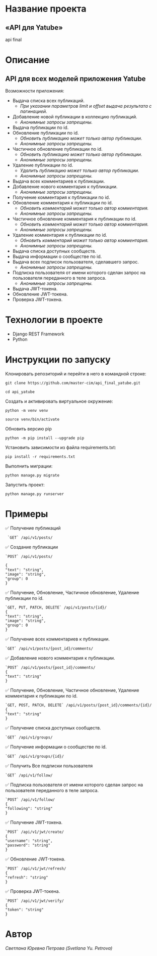 # Название проекта 
## «API для Yatube»
api final
# Описание
## API для всех моделей приложения Yatube
Возможности приложения:
- Выдача списка всех публикаций. 
    - _При указании параметров limit и offset выдача  результата с пагинацией._
- Добавление новой публикации в коллекцию публикаций. 
    - _Анонимные запросы запрещены._
- Выдача публикации по id.
- Обновление публикации по id. 
    - _Обновить публикацию может только автор публикации._
    - _Анонимные запросы запрещены._
- Частичное обновление публикации по id.
    - _Обновить публикацию может только автор публикации._
    - _Анонимные запросы запрещены._
- Удаление публикации по id.
    - _Удалить публикацию может только автор публикации._
    - _Анонимные запросы запрещены._
- Выдача всех комментариев к публикации.
- Добавление нового комментария к публикации.
    - _Анонимные запросы запрещены._
- Получение комментария к публикации по id.
- Обновление комментария к публикации по id.
    - _Обновить комментарий может только автор комментария._
    -  _Анонимные запросы запрещены._
- Частичное обновление комментария к публикации по id.
    - _Обновить комментарий может только автор комментария._
    - _Анонимные запросы запрещены._
- Удаление комментария к публикации по id.
    - _Обновить комментарий может только автор комментария._
    - _Анонимные запросы запрещены._
- Выдача списка доступных сообществ.
- Выдача информации о сообществе по id.
- Выдача всех подписок пользователя, сделавшего запрос.
    - _Анонимные запросы запрещены._
- Подписка пользователя от имени которого сделан запрос на пользователя переданного в теле запроса.
    - _Анонимные запросы запрещены._
- Выдача JWT-токена.
- Обновление JWT-токена.
- Проверка JWT-токена.
# Технологии в проекте
- Django REST Framework
- Python
# Инструкции по запуску
Клонировать репозиторий и перейти в него в командной строке:

```
git clone https://github.com/master-cim/api_final_yatube.git
```

```
cd api_yatube
```

Cоздать и активировать виртуальное окружение:

```
python -m venv venv
```

```
source venv/bin/activate
```
Обновить версию pip
```
python -m pip install --upgrade pip
```

Установить зависимости из файла requirements.txt:

```
pip install -r requirements.txt
```

Выполнить миграции:

```
python manage.py migrate
```

Запустить проект:

```
python manage.py runserver
```
# Примеры
:white_check_mark: Получение публикаций

```
 `GET` /api/v1/posts/
```
:white_check_mark: Создание публикации
```
`POST` /api/v1/posts/

{
"text": "string",
"image": "string",
"group": 0
}
```
:white_check_mark: Получение, Обновление,  Частичное обновление, Удаление публикации по id.
```
`GET, PUT, PATCH, DELETE` /api/v1/posts/{id}/
{
"text": "string",
"image": "string",
"group": 0
}
```
:white_check_mark: Получение всех комментариев к публикации.
```
`GET` /api/v1/posts/{post_id}/comments/
```
:white_check_mark: Добавление нового комментария к публикации.
```
`POST` /api/v1/posts/{post_id}/comments/
{
"text": "string"
}
```
:white_check_mark: Получение, Обновление, Частичное обновление, Удаление  комментария к публикации по id.
```
`GET, POST, PATCH, DELETE` /api/v1/posts/{post_id}/comments/{id}/
{
"text": "string"
}
```
:white_check_mark: Получение списка доступных сообществ.
```
`GET` /api/v1/groups/
```
:white_check_mark: Получение информации о сообществе по id.
```
`GET` /api/v1/groups/{id}/
```
:white_check_mark: Получить Все подписки пользователя
```
`GET` /api/v1/follow/

```
:white_check_mark: Подписка пользователя от имени которого сделан запрос на пользователя переданного в теле запроса.
```
`POST` /api/v1/follow/
{
"following": "string"
}
```
:white_check_mark: Получение JWT-токена.
```
`POST` /api/v1/jwt/create/
{
"username": "string",
"password": "string"
}
```
:white_check_mark: Обновление JWT-токена.
```
`POST` /api/v1/jwt/refresh/
{
"refresh": "string"
}
```
:white_check_mark: Проверка JWT-токена.
```
`POST` /api/v1/jwt/verify/
{
"token": "string"
}
```
# Автор
_Светлана Юревна Петрова_
_(Svetlana Yu. Petrova)_

